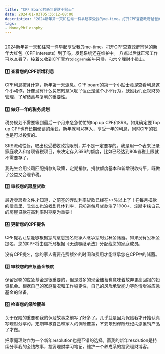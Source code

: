 ```yaml
---
title: "CPF Board的新年理财小贴士"
date: 2024-01-03T05:36:12+08:00
description: "2024新年第一天和往常一样早起享受我的me-time。打开CPF查查政府爸爸的新年大红包（CPF interests）到了吗，发现系统还在维护中。 八点以后就正常工作可以查看了。接着又收到CPF官方telegram新年问候，和六个理财小贴士。"
tags:
- MoneyPhilosophy
---
```


<div>
    <span class="image fit" style="max-width: 400px;"><img src="https://s3.ap-southeast-1.amazonaws.com/littlecheesecake.me/money.sense/cpf_board_tips/CPF_board_tips.jpg" alt="" /></span>
</div>

2024新年第一天和往常一样早起享受我的me-time。打开CPF查查政府爸爸的新年大红包（CPF interests）到了吗，发现系统还在维护中。 八点以后就正常工作可以查看了。接着又收到CPF官方telegram新年问候，和六个理财小贴士。

#### 1️⃣ 查看您的CPF新增利息

CPF利息按月计算，新年第一天派息。CPF board的第一个小贴士竟是查看利息这个小动作。好像没有什么实质的意义呢？但正是这个小小行为，鼓励我们正视财务管理，了解储蓄与复利的重要性。

#### 2️⃣ 做好一年的税务规划

税务规划不需要等到最后一个月来急急忙忙的top up CPF和SRS。如果确定要Top up CPF也有长期储蓄的余钱，新年就可以存入，享受一年的利息，同时CPF的钱也是可以投资的。

SRS流动性低，取出也受税收政策限制，并不是一定要存的。我是用一个表来记录家庭收入和各项省税项目，来决定存入SRS的额度，比如已经达到80k省税上限就不需要存了。

我先生会用公司匹配捐款的政策，定期捐款，捐款额度基本和新增税收持平，既做了公益又合理节税。

#### 3️⃣ 审核您的房屋贷款

最近卖房看文件才知道，之前签的浮动利率贷款已经在4+%以上了！在每月扣款的信息里，我怎么也没找到具体利率，只知道每月贷款涨了1000+。定期审核自己的房屋贷款在高利率时期更为重要！

#### 4️⃣ 更新您的CPF提名

CPF提名让您能够根据您的意愿提名继承人继承您的公积金储蓄。如果没有公积金提名，您的CPF将由信托局根据《无遗嘱继承法》分配给您的家庭成员。

没有CPF提名，您的家人需要花费额外的时间和费用才能继承您在CPF中的储蓄。

#### 5️⃣ 审核您的应急基金额度

保留足够的应急基金是很重要的，但是过多的现金储蓄也意味着放弃更高回报的投资机会。根据自己的家庭情况和工作稳定性，自己的风险承受能力等酌情增减应急基金的储备。

#### 6️⃣ 检查您的保险覆盖

关于保险的重要和我的保险故事之前写了好多了。几乎就是因为保险我才开始认真写理财分享的。定期审核自己和家人的保险覆盖，不要等到保险经纪向您推销产品了才做。

把家庭理财作为一个新年resolution也是不错的选择。而我的新年resolution是持续分享我的金钱故事，投资理财学习笔记，维护一个养成系的投资理财博客。